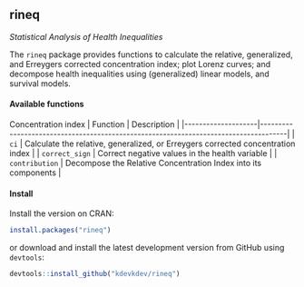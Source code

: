 ## rineq


_Statistical Analysis of Health Inequalities_

The `rineq` package provides functions to  calculate the relative, generalized, and Erreygers corrected concentration index; plot Lorenz curves; and decompose health inequalities using (generalized) linear models, and survival models.

#### Available functions

Concentration index
| Function           | Description                                                                         |
|--------------------|-------------------------------------------------------------------------------------|
| `ci`               | Calculate the relative, generalized, or Erreygers corrected concentration index     |
| `correct_sign`     | Correct negative values in the health variable                                      |
| `contribution`     | Decompose the Relative Concentration Index into its components                      |


#### Install

Install the version on CRAN:
```r
install.packages("rineq")
```

or download and install the latest development version from GitHub using `devtools`:
```r
devtools::install_github("kdevkdev/rineq")
```
